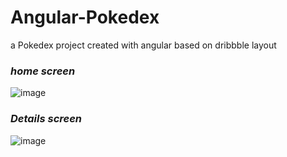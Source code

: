 # Angular-Pokedex
a Pokedex project created with angular based on dribbble layout

### *home screen*
![image](https://github.com/Gabriel-Gald1n0/Angular-Pokedex/assets/92198024/1af84ba7-d1e2-4a87-bf88-565c4eaecc52)

### *Details screen* 
![image](https://github.com/Gabriel-Gald1n0/Angular-Pokedex/assets/92198024/8155fdbd-d27b-4a48-9a8e-002f8be8aaf2)

